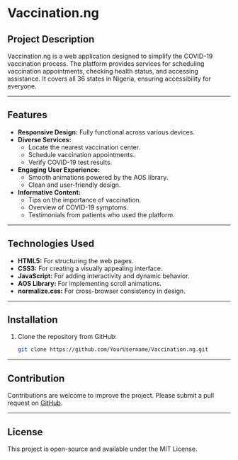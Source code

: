 # Vaccination.ng

## Project Description
Vaccination.ng is a web application designed to simplify the COVID-19 vaccination process. The platform provides services for scheduling vaccination appointments, checking health status, and accessing assistance. It covers all 36 states in Nigeria, ensuring accessibility for everyone.

---

## Features
- **Responsive Design:** Fully functional across various devices.
- **Diverse Services:**
  - Locate the nearest vaccination center.
  - Schedule vaccination appointments.
  - Verify COVID-19 test results.
- **Engaging User Experience:**
  - Smooth animations powered by the AOS library.
  - Clean and user-friendly design.
- **Informative Content:**
  - Tips on the importance of vaccination.
  - Overview of COVID-19 symptoms.
  - Testimonials from patients who used the platform.

---

## Technologies Used
- **HTML5:** For structuring the web pages.
- **CSS3:** For creating a visually appealing interface.
- **JavaScript:** For adding interactivity and dynamic behavior.
- **AOS Library:** For implementing scroll animations.
- **normalize.css:** For cross-browser consistency in design.

---

## Installation
1. Clone the repository from GitHub:
   ```bash
   git clone https://github.com/YourUsername/Vaccination.ng.git

---

## Contribution
Contributions are welcome to improve the project. Please submit a pull request on [GitHub](https://github.com/YourUsername/Vaccination.ng).

---

## License
This project is open-source and available under the MIT License.
